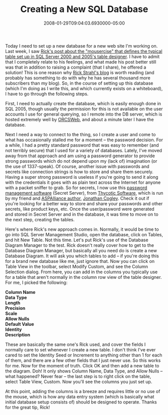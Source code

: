 ﻿---
title: Creating a New SQL Database
date: "2008-01-29T09:04:03.6930000-05:00"
description: Today I need to set up a new database for a new web site I'm working on. Last week, I saw Rick's post about the \" mousercise\" that defines the typical table set up in SQL Server 2000 and 2005's table designer.
featuredImage: img/creating-a-new-sql-database-featured.png
---

Today I need to set up a new database for a new web site I'm working on. Last week, I saw [Rick's post about the "mousercise" that defines the typical table set up in SQL Server 2000 and 2005's table designer](http://west-wind.com/weblog/posts/237339.aspx). I have to admit that I completely relate to his feelings, and what made his post better still was that in addition to raising a complaint (that I share), he offered a solution! This is one reason why [Rick Strahl's blog](http://west-wind.com/WebLog/default.aspx) is worth reading (and probably has something to do with why he has several thousand more subscribers than my blog). So, in the course of setting up this database (which I'm doing as I write this, and which currently exists on a whiteboard), I have to go through the following steps.

First, I need to actually create the database, which is easily enough done in SQL 2005, though usually the permission for this is not available on the user accounts I use for general querying, so I remote into the DB server, which is hosted extremely well by [ORCSWeb](http://orcsweb.com/), and about a minute later I have the database.

Next I need a way to connect to the thing, so I create a user and come to what has occasionally stalled me for a moment – the password decision. For a while, I had a pretty standard password that was easy to remember (and not terribly secure) that I used for a variety of databases. Lately, I've moved away from that approach and am using a password generator to provide strong passwords which do not depend upon my (lack of) imagination (or the use of 1337-speak). Of course, another issue with passwords and secrets like connection strings is how to store and share them securely. Having a super strong password is useless if you're going to send it along with the credentials it goes with as plain text across the Internet for anyone with a packet sniffer to grab. So for secrets, I now use this [password management software](http://thycotic.com/products_secretserver_overview.html) (Secret Server), from [Thycotic Software](http://thycotic.com/), which is run by my friend and [ASPAlliance author](http://aspalliance.com/author.aspx?uId=45452), [Jonathan Cogley](http://weblogs.asp.net/jcogley). Check it out if you're looking for a better way to store and share your passwords and other secrets, like product keys, etc. Once the user/password were generated and stored in Secret Server and in the database, it was time to move on to the next step, creating the tables.

Here's where Rick's new approach comes in. Normally, it would be time to go into SQL Server Management Studio, open the database, click on Tables, and hit New Table. Not this time. Let's put Rick's use of the Database Diagram Manager to the test. Rick doesn't really cover how to get to the Database Diagram Manager, but basically all you need do is create a new Database Diagram. It will ask you which tables to add – if you're doing this for a brand new database like me, just ignore that. Now you can click on Table View in the toolbar, select Modify Custom, and see the Column Selection dialog. From here, you can add in the columns you typically use for a table that aren't normally in the column row view of the table designer. For me, I picked the following:

**Column Name\
Data Type\
Length\
Precision\
Scale\
Allow Nulls\
Default Value\
Identity\
Description**

These are basically the same one's Rick used, and cover the fields I normally care to set whenever I create a new table. I don't think I've ever cared to set the Identity Seed or Increment to anything other than 1 for each of them, and there are a few other fields that I just never use. So this works for me. Now for the moment of truth. Click OK and then add a new table to the diagram. Doh! It only shows Column Name, Data Type, and Allow Nulls – what happened? Never fear – the last step is to right click on the table, select Table View, Custom. Now you'll see the columns you just set up.

At this point, adding the columns is a breeze and requires little or no use of the mouse, which is how any data entry system (which is basically what initial database setup consists of) should be designed to operate. Thanks for the great tip, Rick!

